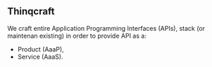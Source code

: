 ## Thinqcraft

We craft entire Application Programming Interfaces (APIs), stack (or maintenan existing) in order to provide API as a:
* Product (AaaP),
* Service (AaaS).

